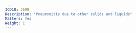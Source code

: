 ```yaml
---
ICD10: J698
Description: "Pneumonitis due to other solids and liquids"
Matters: Yes
Weight: 1
---
```


